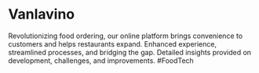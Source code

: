 # Vanlavino
Revolutionizing food ordering, our online platform brings convenience to customers and helps restaurants expand. Enhanced experience, streamlined processes, and bridging the gap. Detailed insights provided on development, challenges, and improvements. #FoodTech
